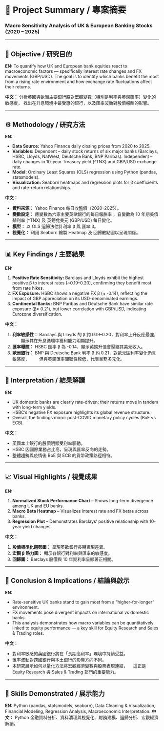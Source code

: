 
# 📘 **Project Summary / 專案摘要**

### Macro Sensitivity Analysis of UK & European Banking Stocks (2020 – 2025)

---

## 🎯 **Objective / 研究目的**

**EN:**
To quantify how UK and European bank equities react to macroeconomic factors — specifically interest rate changes and FX movements (GBP/USD).
The goal is to identify which banks benefit the most from a rising rate environment and how exchange rate fluctuations affect their returns.

**中文：**
分析英國與歐洲主要銀行股對宏觀變數（特別是利率與英鎊匯率）變化的敏感度，
找出在升息環境中最受惠的銀行，以及匯率波動對股價報酬的影響。

---

## ⚙️ **Methodology / 研究方法**

**EN:**

* **Data Source:** Yahoo Finance daily closing prices from 2020 to 2025.
* **Variables:**
  Dependent – daily stock returns of six major banks (Barclays, HSBC, Lloyds, NatWest, Deutsche Bank, BNP Paribas).
  Independent – daily changes in 10-year Treasury yield (^TNX) and GBP/USD exchange rate.
* **Model:** Ordinary Least Squares (OLS) regression using Python (pandas, statsmodels).
* **Visualization:** Seaborn heatmaps and regression plots for β coefficients and rate-return relationships.

**中文：**

* **資料來源：** Yahoo Finance 每日收盤價（2020–2025）。
* **變數設定：**
  應變數為六家主要英歐銀行的每日報酬率；
  自變數為 10 年期美債殖利率 (^TNX) 及 英鎊兌美元 (GBP/USD) 每日變化。
* **模型：** 以 OLS 迴歸法估計利率 β 與 匯率 β。
* **視覺化：** 利用 Seaborn 繪製 Heatmap 及 回歸散點圖以呈現關係。

---

## 📊 **Key Findings / 主要結果**

**EN:**

1. **Positive Rate Sensitivity:** Barclays and Lloyds exhibit the highest positive β to interest rates (~0.19–0.20), confirming they benefit most from rate hikes.
2. **FX Exposure:** HSBC shows a negative FX β (≈ -0.14), reflecting the impact of GBP appreciation on its USD-denominated earnings.
3. **Continental Banks:** BNP Paribas and Deutsche Bank have similar rate exposure (β≈ 0.21), but lower correlation with GBP/USD, indicating Eurozone diversification.

**中文：**

1. **利率敏感性：** Barclays 與 Lloyds 的 β 約 0.19–0.20，對利率上升反應最強，
     顯示其在升息循環中獲利能力明顯提升。
2. **匯率曝險：** HSBC 匯率 β 為 -0.14，顯示英鎊升值會壓縮其美元收入。
3. **歐洲銀行：** BNP 與 Deutsche Bank 利率 β 約 0.21，對歐元區利率變化仍具敏感度，
     但與英鎊匯率關聯性較低，代表業務多元化。

---

## 🧠 **Interpretation / 結果解讀**

**EN:**

* UK domestic banks are clearly rate-driven; their returns move in tandem with long-term yields.
* HSBC’s negative FX exposure highlights its global revenue structure.
* Overall, the findings mirror post-COVID monetary policy cycles (BoE vs ECB).

**中文：**

* 英國本土銀行的股價明顯受利率驅動。
* HSBC 因國際業務占比高，呈現與匯率反向的走勢。
* 整體趨勢與疫情後 BoE 與 ECB 的貨幣政策路徑相符。

---

## 📈 **Visual Highlights / 視覺成果**

**EN:**

1. **Normalized Stock Performance Chart** – Shows long-term divergence among UK and EU banks.
2. **Macro Beta Heatmap** – Visualizes interest rate and FX betas across banks.
3. **Regression Plot** – Demonstrates Barclays’ positive relationship with 10-year yield changes.

**中文：**

1. **股價標準化趨勢圖：** 呈現英歐銀行長期表現差異。
2. **宏觀 β 熱力圖：** 顯示各銀行對利率與匯率的敏感度。
3. **回歸圖：** Barclays 股價與 10 年期利率呈顯著正相關。

---

## 🧾 **Conclusion & Implications / 結論與啟示**

**EN:**

* Rate-sensitive UK banks stand to gain most from a “higher-for-longer” environment.
* FX movements pose divergent impacts on international vs domestic banks.
* This analysis demonstrates how macro variables can be quantitatively linked to equity performance — a key skill for Equity Research and Sales & Trading roles.

**中文：**

* 對利率敏感的英國銀行將在「長期高利率」環境中持續受益。
* 匯率波動對跨國銀行與本土銀行的影響方向不同。
* 本研究展示如何以量化方法將宏觀經濟變數與股票表現連結，
   這正是 Equity Research 與 Sales & Trading 部門的重要能力。

---

## 💼 **Skills Demonstrated / 展示能力**

**EN:** Python (pandas, statsmodels, seaborn), Data Cleaning & Visualization, Financial Modeling, Regression Analysis, Macroeconomic Interpretation.
**中文：** Python 金融資料分析、資料清理與視覺化、財務建模、迴歸分析、宏觀經濟解讀。

